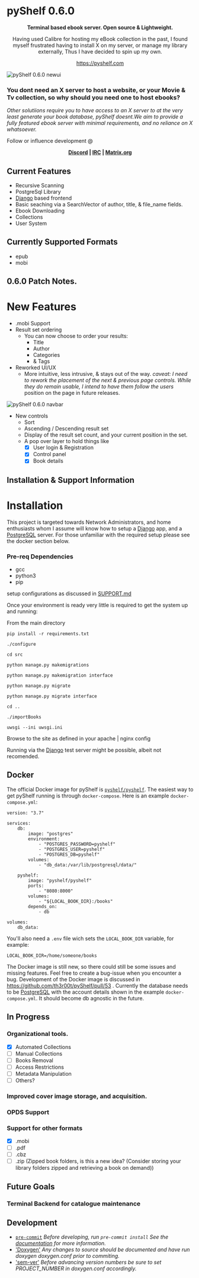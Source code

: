 # pyShelf 0.6.0

<p align="center"><b>Terminal based ebook server. Open source & Lightweight.</b></p>
<p align="center">Having used Calibre for hosting my eBook collection in the past, I found myself frustrated having to install X on my server, or manage my library externally, Thus I have decided to spin up my own.</p>
<p align="center"><a href="https://pyshelf.com">https://pyshelf.com</a></p>

![pyShelf 0.6.0 newui](https://github.com/th3r00t/pyShelf/raw/development/src/interface/static/img/pyShelf_frontend_0_2_0.png)


### You dont need an X server to host a website, or your Movie & Tv collection, so why should you need one to host ebooks?

_Other solutiions require you to have access to an X server to at the very least generate your book database, pyShelf doesnt.We aim to provide a fully featured ebook server with minimal requirements, and no reliance on X whatsoever._

Follow or influence development @ <p align="center"><b>
    <a href="https://discord.gg/H9TbNJS">Discord</a>
    | <a href="https://webchat.freenode.net/#pyshelf">IRC</a>
    | <a href="https://app.element.io/#/room/#irc_#pyshelf:pyshelf.com">Matrix.org</a>
</b></p>

## Current Features

* Recursive Scanning
* PostgreSql Library
* [Django](https://www.djangoproject.com/) based frontend
* Basic seaching via a SearchVector of author, title, & file_name fields.
* Ebook Downloading
* Collections
* User System

## Currently Supported Formats

* epub
* mobi

## 0.6.0 Patch Notes.

# New Features

* .mobi Support 
* Result set ordering
    * You can now choose to order your results:
        * Title
        * Author
        * Categories
        * & Tags
* Reworked UI/UX
    * More intuitive, less intrusive, & stays out of the way. <i>caveat: I need to rework the placement of the next & previous page controls. While they do remain usable, I intend to have them follow the users</i>
        position on the page in future releases.

![pyShelf 0.6.0 navbar](https://github.com/th3r00t/pyShelf/raw/development/src/interface/static/img/navbar.png)

* New controls
    * Sort
    * Ascending / Descending result set
    * Display of the result set count, and your current position in the set.
    * A pop over layer to hold things like
        * [x] User login & Registration
        * [x] Control panel
        * [x] Book details

## Installation & Support Information

# Installation

This project is targeted towards Network Administrators, and home enthusiasts whom I assume will know how to setup a [Django](https://www.djangoproject.com/) app, and a [PostgreSQL](https://www.postgresql.org/) server. For those unfamiliar with the required setup please see the docker section below.

### Pre-req Dependencies

* gcc
* python3
* pip

setup configurations as discussed in [SUPPORT.md](https://github.com/th3r00t/pyShelf/blob/development/.github/SUPPORT.md)

Once your environment is ready very little is required to get the system up and running:

From the main directory

`pip install -r requirements.txt`

`./configure`

`cd src`

`python manage.py makemigrations`

`python manage.py makemigration interface`

`python manage.py migrate`

`python manage.py migrate interface`

`cd ..`

`./importBooks`

`uwsgi --ini uwsgi.ini`

Browse to the site as defined in your apache | nginx config

Running via the [Django](https://www.djangoproject.com/) test server might be possible, albeit not recomended.

## Docker

The official Docker image for pyShelf is [`pyshelf/pyshelf`](https://hub.docker.com/r/pyshelf/pyshelf). The easiest way to get pyShelf running is through `docker-compose`. Here is an example `docker-compose.yml`:

```
version: "3.7"

services:
    db:
        image: "postgres"
        environment:
            - "POSTGRES_PASSWORD=pyshelf"
            - "POSTGRES_USER=pyshelf"
            - "POSTGRES_DB=pyshelf"
        volumes:
            - "db_data:/var/lib/postgresql/data/"

    pyshelf:
        image: "pyshelf/pyshelf"
        ports: 
            - "8080:8000"
        volumes:
            - "${LOCAL_BOOK_DIR}:/books"
        depends_on:
            - db

volumes:
    db_data:
```

You'll also need a `.env` file wich sets the `LOCAL_BOOK_DIR` variable, for example:

```
LOCAL_BOOK_DIR=/home/someone/books
```

The Docker image is still new, so there could still be some issues and missing features. Feel free to create a bug-issue when you encounter a bug. Development of the Docker image is discussed in https://github.com/th3r00t/pyShelf/pull/53 . Currently the database needs to be [PostgreSQL](https://www.postgresql.org/) with the account details shown in the example `docker-compose.yml`. It should become db agnostic in the future.

## In Progress

### Organizational tools.

- [x] Automated Collections
- [ ] Manual Collections
- [ ] Books Removal
- [ ] Access Restrictions
- [ ] Metadata Manipulation
- [ ] Others?

### Improved cover image storage, and acquisition.

### OPDS Support

### Support for other formats

- [x] .mobi
- [ ] .pdf
- [ ] .cbz
- [ ] .zip (Zipped book folders, is this a new idea? (Consider storing your library folders zipped and retrieving a book on demand))

## Future Goals

### Terminal Backend for catalogue maintenance

## Development

* [`pre-commit`](https://pre-commit.com/)
_Before developing, run `pre-commit install` See the [documentation](https://pre-commit.com/) for more information._
* ['Doxygen'](http://www.doxygen.nl/)
_Any changes to source should be documented and have run doxygen doxygen.conf prior to commiting._
* ['sem-ver'](https://semver.org)
_Before advancing version numbers be sure to set PROJECT_NUMBER in doxygen.conf accordingly._
